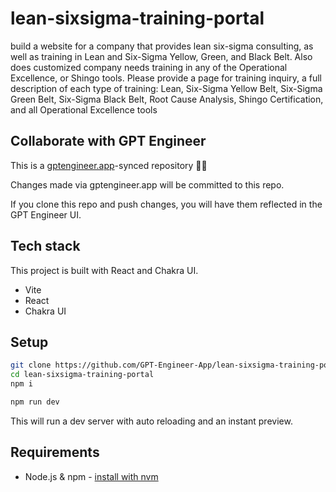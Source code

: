 # lean-sixsigma-training-portal

build a website for a company that provides lean six-sigma consulting, as well as training in Lean and Six-Sigma Yellow, Green, and Black Belt. Also does customized company needs training in any of the Operational Excellence, or Shingo tools. Please provide a page for training inquiry, a full description of each type of training: Lean, Six-Sigma Yellow Belt,  Six-Sigma Green Belt, Six-Sigma Black Belt, Root Cause Analysis, Shingo Certification, and all Operational Excellence tools

## Collaborate with GPT Engineer

This is a [gptengineer.app](https://gptengineer.app)-synced repository 🌟🤖

Changes made via gptengineer.app will be committed to this repo.

If you clone this repo and push changes, you will have them reflected in the GPT Engineer UI.

## Tech stack

This project is built with React and Chakra UI.

- Vite
- React
- Chakra UI

## Setup

```sh
git clone https://github.com/GPT-Engineer-App/lean-sixsigma-training-portal.git
cd lean-sixsigma-training-portal
npm i
```

```sh
npm run dev
```

This will run a dev server with auto reloading and an instant preview.

## Requirements

- Node.js & npm - [install with nvm](https://github.com/nvm-sh/nvm#installing-and-updating)

